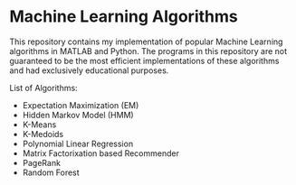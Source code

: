 # Machine Learning Algorithms

This repository contains my implementation of popular Machine Learning algorithms in MATLAB and Python. The programs in this repository are not guaranteed to be the most efficient implementations of these algorithms and had exclusively educational purposes.

List of Algorithms:

- Expectation Maximization (EM)
- Hidden Markov Model (HMM)
- K-Means
- K-Medoids
- Polynomial Linear Regression
- Matrix Factorixation based Recommender
- PageRank
- Random Forest
